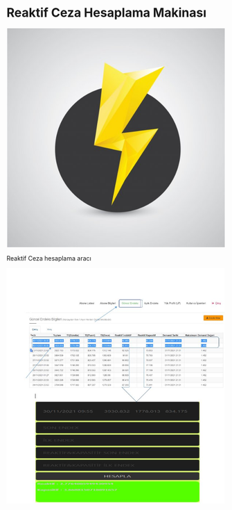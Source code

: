 # Reaktif Ceza Hesaplama Makinası

![](/logo.png)

Reaktif Ceza hesaplama aracı

![](/img/main_screen.JPG)

